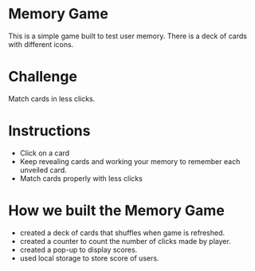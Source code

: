# Memory Game
This is a simple game built to test user memory. There is a deck of cards with different icons. 

# Challenge
Match cards in less clicks.


# Instructions
* Click on a card
* Keep revealing cards and working your memory to remember each unveiled card.
* Match cards properly with less clicks


# How we built the Memory Game
* created a deck of cards that shuffles when game is refreshed.
* created a counter to count the number of clicks made by player.
* created a pop-up to display scores. 
* used local storage to store score of users.
